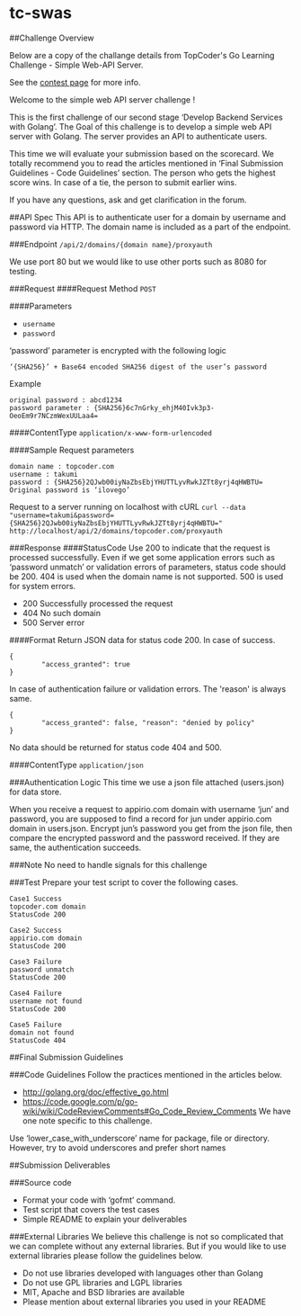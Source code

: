 tc-swas
=======

##Challenge Overview

Below are a copy of the challange details from TopCoder's Go Learning Challenge - Simple Web-API Server.  

See the [contest page](http://www.topcoder.com/challenge-details/30046011/?type=develop) for more info.

Welcome to the simple web API server challenge ! 

This is the first challenge of our second stage ‘Develop Backend Services with Golang’. The Goal of this challenge is to develop a simple web API server with Golang. The server provides an API to authenticate users. 

This time we will evaluate your submission based on the scorecard. We totally recommend you to read the articles mentioned in ‘Final Submission Guidelines - Code Guidelines’ section.  The person who gets the highest score wins. In case of a tie, the person to submit earlier wins.

If you have any questions, ask and get clarification in the forum.

##API Spec
This API is to authenticate user for a domain by username and password via HTTP. The domain name is included as a part of the endpoint.

###Endpoint
`/api/2/domains/{domain name}/proxyauth`

 We use port 80 but we would like to use other ports such as 8080 for testing.

###Request
####Request Method
`POST`

####Parameters
* `username`
* `password`

‘password’ parameter is encrypted with the following logic

`‘{SHA256}’ + Base64 encoded SHA256 digest of the user’s password`

Example
```
original password : abcd1234
password parameter : {SHA256}6c7nGrky_ehjM40Ivk3p3-OeoEm9r7NCzmWexUULaa4=
```

####ContentType
`application/x-www-form-urlencoded`

####Sample
Request parameters
```
domain name : topcoder.com
username : takumi
password : {SHA256}2QJwb00iyNaZbsEbjYHUTTLyvRwkJZTt8yrj4qHWBTU=
Original password is ‘ilovego’
```
Request to a server running on localhost with cURL
`curl --data "username=takumi&password={SHA256}2QJwb00iyNaZbsEbjYHUTTLyvRwkJZTt8yrj4qHWBTU=" http://localhost/api/2/domains/topcoder.com/proxyauth`

###Response
####StatusCode
Use 200 to indicate that the request is processed successfully. Even if we get some application errors such as ‘password unmatch’ or validation errors of parameters, status code should be 200. 404 is used when the domain name is not supported. 500 is used for system errors.
* 200    Successfully processed the request
* 404    No such domain
* 500    Server error

####Format
Return JSON data for status code 200.
In case of success.
```
{ 
        "access_granted": true
}
```
In case of authentication failure or validation errors. The 'reason' is always same.
```
{
        "access_granted": false, "reason": "denied by policy"
}
```
No data should be returned for status code 404 and 500.

####ContentType
`application/json`

###Authentication Logic
This time we use a json file attached (users.json) for data store. 

When you receive a request to appirio.com domain with username ‘jun’ and password, you are supposed to find a record for jun under appirio.com domain in users.json. Encrypt jun’s password you get from the json file, then compare the encrypted password and the password received. If they are same, the authentication succeeds.

###Note
No need to handle signals for this challenge

###Test
Prepare your test script to cover the following cases.
```
Case1 Success
topcoder.com domain
StatusCode 200

Case2 Success
appirio.com domain
StatusCode 200

Case3 Failure
password unmatch
StatusCode 200

Case4 Failure
username not found
StatusCode 200

Case5 Failure
domain not found 
StatusCode 404
```

##Final Submission Guidelines

###Code Guidelines
Follow the practices mentioned in the articles below.
 * http://golang.org/doc/effective_go.html
 * https://code.google.com/p/go-wiki/wiki/CodeReviewComments#Go_Code_Review_Comments
We have one note specific to this challenge.

Use ‘lower_case_with_underscore’ name for package, file or directory. However, try to avoid underscores and prefer short names

##Submission Deliverables

###Source code
* Format your code with ‘gofmt’ command.
* Test script that covers the test cases
* Simple README to explain your deliverables

###External Libraries
We believe this challenge is not so complicated that we can complete without any external libraries. But if you would like to use external libraries please follow the guidelines below.
* Do not use libraries developed with languages other than Golang
* Do not use GPL libraries and LGPL libraries
* MIT, Apache and BSD libraries are available
* Please mention about external libraries you used in your README
